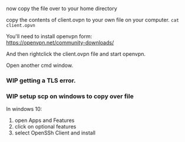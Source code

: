 now copy the file over to your home directory

copy the contents of client.ovpn to your own file on your computer.
`cat client.opvn`

You'll need to install openvpn form:   
https://openvpn.net/community-downloads/   

And then rightclick the client.ovpn file and start openvpn.

Open another cmd window.   

### WIP getting a TLS error.


### WIP   setup scp on windows to copy over file

In windows 10:  
1. open Apps and Features   
2. click on optional features 
3. select OpenSSh Client and install

